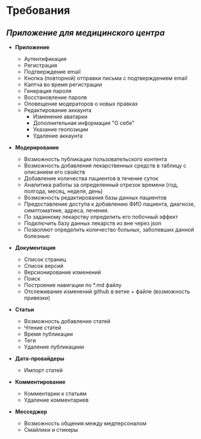 # **Требования** 

## *Приложение для медицинского центра* ## 

+ __Приложение__
   - Аутентификация
   - Регистрация
   -  Подтверждение email
   -  Кнопка (повторной) отправки письма с подтверждением email
  - Каптча во время регистрации
  - Генерация пароля
  - Восстановление пароля
  - Оповещение модераторов о новых правках
  - Редактирование аккаунта 
      * Изменение аватарки 
      * Дополнительная информация "О себе"
      * Указание геопозиции 
      * Удаление аккаунта

+ __Модерирование__
  -  Возможность публикации пользовательского контента 
  -  Возможность добавления лекарственных средств в таблицу с описанием его свойств
  -  Добавление количества пациентов в течение суток
  -  Аналитика работы за определенный отрезок времени (год, полгода, месяц, неделя, день) 
  -  Возможность редактирования базы данных пациентов
  -  Предоставление доступа к добавлению ФИО пациента, диагнозе, симптоматике, адреса, лечения. 
  -  По заданному лекарству определить его побочный эффект 
  - Подключить базу данных лекарств из вне через json
  - Позволяют определить количество больных, заболевших данной болезнью

+ __Документация__ 
  - Список страниц
  - Список версий
  - Версионирование изменений
  - Поиск
  - Построение навигации по *.md файлу
  - Отслеживание изменений github в ветке + файле (возможность привязки)

+ __Статьи__
  - Возможность добавление статей 
  - Чтение статей 
  - Время публикации 
  - Теги 
  - Удаление публикациии

+ __Дата-провайдеры__
  - Импорт статей 

+ __Комментирование__ 
  - Комментарии к статьям 
  - Удаление комментариев 

+ __Месседжер__
  - Возможность общения между медперсоналом 
  - Смайлики и стикеры


 